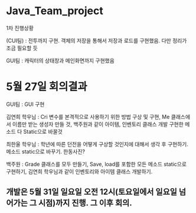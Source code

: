 # Java_Team_project

1차 진행상황

(CUI팀) : 전투까지 구현. 객체의 저장을 통해서 저장과 로드를 구현했음. 다만 정리가 조금 필요할 듯


GUI팀 : 캐릭터의 상태창과 메인화면까지 구현했음


# 5월 27일 회의결과

GUI팀 : GUI 구현

김연희 학우님 : Cri 변수를 본격적으로 사용하기 위한 방법 구상 및 구현, 
                Me 클래스에서 이름만 받는 생성자 만들 것, 백주원과 같이 아이템, 인벤토리 클래스 개발
                구현한 메소드 다 Static으로 바꿀것
                
최한울 학우님 : 학년에 따른 던전을 어떻게 구상할 것인지에 대해서 생각 후 구현하기.  메소드 static으로 바꾸기.
                한동사진?


백주원 : Grade 클래스를 모두 만들기, Save, load를 포함한 모든 메소드 static으로 구현하기, 김연희 학우님과 같이
          인벤토리와 아이템 클래스 개발하기.
          
      
      
## 개발은 5월 31일 일요일 오전 12시(토요일에서 일요일 넘어가는 그 시점)까지 진행. 그 이후 회의.

